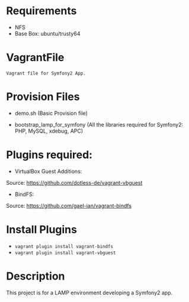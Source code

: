 # Requirements

- NFS
- Base Box: ubuntu/trusty64

# VagrantFile

	Vagrant file for Symfony2 App.

# Provision Files

- demo.sh (Basic Provision file)

- bootstrap_lamp_for_symfony (All the libraries required for Symfony2: PHP, MySQL, xdebug, APC)

# Plugins required:

- VirtualBox Guest Additions:

Source: https://github.com/dotless-de/vagrant-vbguest

- BindFS:

Source: https://github.com/gael-ian/vagrant-bindfs

# Install Plugins

+ `vagrant plugin install vagrant-bindfs`
+ `vagrant plugin install vagrant-vbguest`

# Description

This project is for a LAMP environment developing a Symfony2 app.
